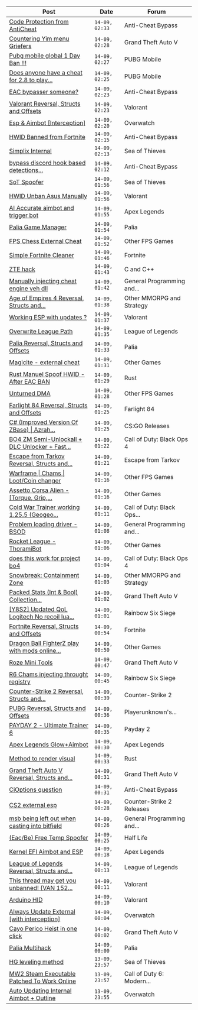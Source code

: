 |Post|Date|Forum|
|----|----|-----|
|[Code Protection from AntiCheat](https://www.unknowncheats.me/forum/anti-cheat-bypass/598975-code-protection-anticheat.html)|`14-09, 02:33`|Anti-Cheat Bypass|
|[Countering Yim menu Griefers](https://www.unknowncheats.me/forum/grand-theft-auto-v/601577-countering-yim-menu-griefers.html)|`14-09, 02:28`|Grand Theft Auto V|
|[Pubg mobile global 1 Day Ban !!!](https://www.unknowncheats.me/forum/pubg-mobile/601376-pubg-mobile-global-1-day-ban.html)|`14-09, 02:27`|PUBG Mobile|
|[Does anyone have a cheat for 2.8 to play...](https://www.unknowncheats.me/forum/pubg-mobile/601594-cheat-2-8-play-bypass.html)|`14-09, 02:25`|PUBG Mobile|
|[EAC bypasser someone?](https://www.unknowncheats.me/forum/anti-cheat-bypass/601422-eac-bypasser.html)|`14-09, 02:23`|Anti-Cheat Bypass|
|[Valorant Reversal, Structs and Offsets](https://www.unknowncheats.me/forum/valorant/385792-valorant-reversal-structs-offsets.html)|`14-09, 02:23`|Valorant|
|[Esp & Aimbot \[Interception\]](https://www.unknowncheats.me/forum/overwatch/564646-esp-aimbot-interception.html)|`14-09, 02:20`|Overwatch|
|[HWID Banned from Fortnite](https://www.unknowncheats.me/forum/anti-cheat-bypass/601494-hwid-banned-fortnite.html)|`14-09, 02:15`|Anti-Cheat Bypass|
|[Simplix Internal](https://www.unknowncheats.me/forum/sea-of-thieves/569751-simplix-internal.html)|`14-09, 02:13`|Sea of Thieves|
|[bypass discord hook based detections...](https://www.unknowncheats.me/forum/anti-cheat-bypass/598430-bypass-discord-hook-based-detections-battleye.html)|`14-09, 02:12`|Anti-Cheat Bypass|
|[SoT Spoofer](https://www.unknowncheats.me/forum/sea-of-thieves/600776-sot-spoofer.html)|`14-09, 01:56`|Sea of Thieves|
|[HWID Unban Asus Manually](https://www.unknowncheats.me/forum/valorant/601542-hwid-unban-asus-manually.html)|`14-09, 01:56`|Valorant|
|[AI Accurate aimbot and trigger bot](https://www.unknowncheats.me/forum/apex-legends/577624-ai-accurate-aimbot-trigger-bot.html)|`14-09, 01:55`|Apex Legends|
|[Palia Game Manager](https://www.unknowncheats.me/forum/palia/600918-palia-game-manager.html)|`14-09, 01:54`|Palia|
|[FPS Chess External Cheat](https://www.unknowncheats.me/forum/other-fps-games/597606-fps-chess-external-cheat.html)|`14-09, 01:52`|Other FPS Games|
|[Simple Fortnite Cleaner](https://www.unknowncheats.me/forum/fortnite/601588-simple-fortnite-cleaner.html)|`14-09, 01:46`|Fortnite|
|[ZTE hack](https://www.unknowncheats.me/forum/c-and-c-/601587-zte-hack.html)|`14-09, 01:43`|C and C++|
|[Manually injecting cheat engine veh dll](https://www.unknowncheats.me/forum/general-programming-and-reversing/600863-manually-injecting-cheat-engine-veh-dll.html)|`14-09, 01:42`|General Programming and...|
|[Age of Empires 4 Reversal, Structs and...](https://www.unknowncheats.me/forum/other-mmorpg-and-strategy/589592-age-empires-4-reversal-structs-offsets.html)|`14-09, 01:38`|Other MMORPG and Strategy|
|[Working ESP with updates ?](https://www.unknowncheats.me/forum/valorant/601581-esp-updates.html)|`14-09, 01:37`|Valorant|
|[Overwrite League Path](https://www.unknowncheats.me/forum/league-of-legends/601586-overwrite-league-path.html)|`14-09, 01:35`|League of Legends|
|[Palia Reversal, Structs and Offsets](https://www.unknowncheats.me/forum/palia/596324-palia-reversal-structs-offsets.html)|`14-09, 01:33`|Palia|
|[Magicite - external cheat](https://www.unknowncheats.me/forum/other-games/600452-magicite-external-cheat.html)|`14-09, 01:31`|Other Games|
|[Rust Manuel Spoof HWID - After EAC BAN](https://www.unknowncheats.me/forum/rust/601224-rust-manuel-spoof-hwid-eac-ban.html)|`14-09, 01:29`|Rust|
|[Unturned DMA](https://www.unknowncheats.me/forum/other-fps-games/601369-unturned-dma.html)|`14-09, 01:28`|Other FPS Games|
|[Farlight 84 Reversal, Structs and Offsets](https://www.unknowncheats.me/forum/farlight-84-a/580566-farlight-84-reversal-structs-offsets.html)|`14-09, 01:25`|Farlight 84|
|[C# (Improved Version Of ZBase) \| Azrah...](https://www.unknowncheats.me/forum/cs-go-releases/601132-improved-version-zbase-azrah-external-csgo.html)|`14-09, 01:25`|CS:GO Releases|
|[BO4 ZM Semi-Unlockall + DLC Unlocker + Fast...](https://www.unknowncheats.me/forum/call-of-duty-black-ops-4-a/601583-bo4-zm-semi-unlockall-dlc-unlocker-fast-restarts.html)|`14-09, 01:22`|Call of Duty: Black Ops 4|
|[Escape from Tarkov Reversal, Structs and...](https://www.unknowncheats.me/forum/escape-from-tarkov/226519-escape-tarkov-reversal-structs-offsets.html)|`14-09, 01:21`|Escape from Tarkov|
|[Warframe \| Chams \| Loot/Coin changer](https://www.unknowncheats.me/forum/other-fps-games/600451-warframe-chams-loot-coin-changer.html)|`14-09, 01:16`|Other FPS Games|
|[Assetto Corsa Alien - \[Torque, Grip,...](https://www.unknowncheats.me/forum/other-games/511184-assetto-corsa-alien-torque-grip-downforce.html)|`14-09, 01:16`|Other Games|
|[Cold War Trainer working 1.25.5 (Geogeo...](https://www.unknowncheats.me/forum/call-of-duty-black-ops-cold-war/501719-cold-war-trainer-1-25-5-geogeo-paste.html)|`14-09, 01:11`|Call of Duty: Black Ops...|
|[Problem loading driver - BSOD](https://www.unknowncheats.me/forum/general-programming-and-reversing/596154-loading-driver-bsod.html)|`14-09, 01:08`|General Programming and...|
|[Rocket League - ThoramiBot](https://www.unknowncheats.me/forum/other-games/593885-rocket-league-thoramibot.html)|`14-09, 01:06`|Other Games|
|[does this work for project bo4](https://www.unknowncheats.me/forum/call-of-duty-black-ops-4-a/601568-project-bo4.html)|`14-09, 01:04`|Call of Duty: Black Ops 4|
|[Snowbreak: Containment Zone](https://www.unknowncheats.me/forum/other-mmorpg-and-strategy/592951-snowbreak-containment-zone.html)|`14-09, 01:03`|Other MMORPG and Strategy|
|[Packed Stats (Int & Bool) Collection...](https://www.unknowncheats.me/forum/grand-theft-auto-v/578963-packed-stats-int-bool-collection-thread.html)|`14-09, 01:02`|Grand Theft Auto V|
|[\[Y8S2\] Updated QoL Logitech No recoil lua...](https://www.unknowncheats.me/forum/rainbow-six-siege/591557-y8s2-updated-qol-logitech-recoil-lua-script-operators.html)|`14-09, 01:01`|Rainbow Six Siege|
|[Fortnite Reversal, Structs and Offsets](https://www.unknowncheats.me/forum/fortnite/235061-fortnite-reversal-structs-offsets.html)|`14-09, 00:54`|Fortnite|
|[Dragon Ball FighterZ play with mods online...](https://www.unknowncheats.me/forum/other-games/601575-dragon-ball-fighterz-play-mods-online.html)|`14-09, 00:50`|Other Games|
|[Roze Mini Tools](https://www.unknowncheats.me/forum/grand-theft-auto-v/596391-roze-mini-tools.html)|`14-09, 00:47`|Grand Theft Auto V|
|[R6 Chams injecting throught registry](https://www.unknowncheats.me/forum/rainbow-six-siege/594608-r6-chams-injecting-throught-registry.html)|`14-09, 00:45`|Rainbow Six Siege|
|[Counter-Strike 2 Reversal, Structs and...](https://www.unknowncheats.me/forum/counter-strike-2-a/576077-counter-strike-2-reversal-structs-offsets.html)|`14-09, 00:39`|Counter-Strike 2|
|[PUBG Reversal, Structs and Offsets](https://www.unknowncheats.me/forum/playerunknown-s-battlegrounds/214976-pubg-reversal-structs-offsets.html)|`14-09, 00:36`|Playerunknown's...|
|[PAYDAY 2 - Ultimate Trainer 6](https://www.unknowncheats.me/forum/payday-2-a/588542-payday-2-ultimate-trainer-6-a.html)|`14-09, 00:35`|Payday 2|
|[Apex Legends Glow+Aimbot](https://www.unknowncheats.me/forum/apex-legends/595543-apex-legends-glow-aimbot.html)|`14-09, 00:30`|Apex Legends|
|[Method to render visual](https://www.unknowncheats.me/forum/rust/601484-method-render-visual.html)|`14-09, 00:33`|Rust|
|[Grand Theft Auto V Reversal, Structs and...](https://www.unknowncheats.me/forum/grand-theft-auto-v/144028-grand-theft-auto-reversal-structs-offsets.html)|`14-09, 00:31`|Grand Theft Auto V|
|[CiOptions question](https://www.unknowncheats.me/forum/anti-cheat-bypass/601574-cioptions-question.html)|`14-09, 00:31`|Anti-Cheat Bypass|
|[CS2 external esp](https://www.unknowncheats.me/forum/counter-strike-2-releases/600259-cs2-external-esp.html)|`14-09, 00:28`|Counter-Strike 2 Releases|
|[msb being left out when casting into bitfield](https://www.unknowncheats.me/forum/general-programming-and-reversing/601573-msb-left-casting-bitfield.html)|`14-09, 00:26`|General Programming and...|
|[(Eac/Be) Free Temp Spoofer](https://www.unknowncheats.me/forum/half-life/601055-eac-free-temp-spoofer.html)|`14-09, 00:25`|Half Life|
|[Kernel EFI Aimbot and ESP](https://www.unknowncheats.me/forum/apex-legends/599758-kernel-efi-aimbot-esp.html)|`14-09, 00:18`|Apex Legends|
|[League of Legends Reversal, Structs and...](https://www.unknowncheats.me/forum/league-of-legends/310587-league-legends-reversal-structs-offsets.html)|`14-09, 00:13`|League of Legends|
|[This thread may get you unbanned! (VAN 152...](https://www.unknowncheats.me/forum/valorant/601203-thread-unbanned-van-152-val-5-a.html)|`14-09, 00:11`|Valorant|
|[Arduino HID](https://www.unknowncheats.me/forum/valorant/601259-arduino-hid.html)|`14-09, 00:10`|Valorant|
|[Always Update External \[with interception\]](https://www.unknowncheats.me/forum/overwatch/582443-update-external-interception.html)|`14-09, 00:04`|Overwatch|
|[Cayo Perico Heist in one click](https://www.unknowncheats.me/forum/grand-theft-auto-v/431801-cayo-perico-heist-click.html)|`14-09, 00:02`|Grand Theft Auto V|
|[Palia Multihack](https://www.unknowncheats.me/forum/palia/596326-palia-multihack.html)|`14-09, 00:00`|Palia|
|[HG leveling method](https://www.unknowncheats.me/forum/sea-of-thieves/600091-hg-leveling-method.html)|`13-09, 23:57`|Sea of Thieves|
|[MW2 Steam Executable Patched To Work Online](https://www.unknowncheats.me/forum/call-of-duty-6-modern-warfare-2-a/601474-mw2-steam-executable-patched-online.html)|`13-09, 23:57`|Call of Duty 6: Modern...|
|[Auto Updating Internal Aimbot + Outline](https://www.unknowncheats.me/forum/overwatch/599784-auto-updating-internal-aimbot-outline.html)|`13-09, 23:55`|Overwatch|
